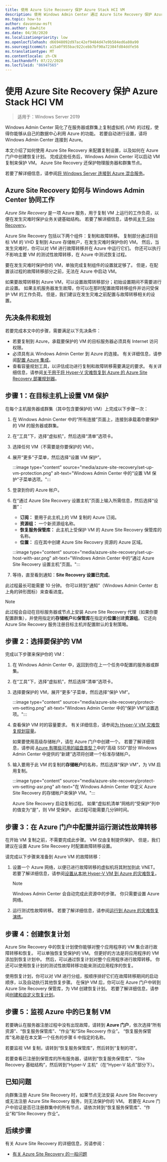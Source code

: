 ```yaml
---
title: 使用 Azure Site Recovery 保护 Azure Stack HCI VM
description: 使用 Windows Admin Center 通过 Azure Site Recovery 保护 Azure Stack HCI VM。
ms.topic: how-to
author: davannaw-msft
ms.author: dawhite
ms.date: 04/30/2020
ms.localizationpriority: low
ms.openlocfilehash: d66948092d97ac42ef9484d47e9b584ed6a80a90
ms.sourcegitcommit: a15a0f955bac922cebb7bf90a72384fd84ddfe56
ms.translationtype: MT
ms.contentlocale: zh-CN
ms.lasthandoff: 07/22/2020
ms.locfileid: "86947565"
---
```

# <a name="protect-azure-stack-hci-vms-using-azure-site-recovery"></a>使用 Azure Site Recovery 保护 Azure Stack HCI VM

>适用于：Windows Server 2019

Windows Admin Center 简化了在服务器或群集上复制虚拟机 (VM) 的过程，使得你能够从自己的数据中心利用 Azure 的功能。 若要自动进行设置，请将 Windows Admin Center 连接到 Azure。

本文介绍了如何使用 Azure Site Recovery 来配置复制设置，以及如何在 Azure 门户中创建恢复计划。 完成这些任务后，Windows Admin Center 可以启动 VM 复制来保护 VM。 Azure Site Recovery 还保护物理服务器和群集节点。

若要了解详细信息，请参阅[将 Windows Server 连接到 Azure 混合服务](/windows-server/manage/windows-admin-center/azure/)。

## <a name="how-azure-site-recovery-works-with-windows-admin-center"></a>Azure Site Recovery 如何与 Windows Admin Center 协同工作
*Azure Site Recovery* 是一项 Azure 服务，用于复制 VM 上运行的工作负荷，以便在发生灾难时保护业务关键基础结构。 若要了解详细信息，请参阅[关于 Site Recovery](/azure/site-recovery/site-recovery-overview)。

Azure Site Recovery 包括以下两个组件：复制和故障转移。 复制部分通过将目标 VM 的 VHD 复制到 Azure 存储帐户，在发生灾难时保护你的 VM。 然后，当发生灾难时，你可以对 VM 进行故障转移并在 Azure 中运行它们。 你还可以执行不影响主要 VM 的测试性故障转移，在 Azure 中测试恢复过程。

要在发生灾难时保护你的 VM，单独完成复制组件的设置就足够了。 但是，在配置该过程的故障转移部分之前，无法在 Azure 中启动 VM。

如果要故障转移到 Azure VM，可以设置故障转移部分；初始设置期间不需要进行此设置。 如果主机服务器发生故障，你可以在那时配置故障转移组件并访问受保护 VM 的工作负荷。 但是，我们建议在发生灾难之前配置与故障转移相关的设置。

## <a name="prerequisites-and-planning"></a>先决条件和规划
若要完成本文中的步骤，需要满足以下先决条件：

- 若要复制到 Azure，承载要保护的 VM 的目标服务器必须具有 Internet 访问权限。
- 必须具有从 Windows Admin Center 到 Azure 的连接。 有关详细信息，请参阅[配置 Azure 集成](/windows-server/manage/windows-admin-center/azure/azure-integration)。
- 查看容量规划工具，以评估成功进行复制和故障转移需要满足的要求。 有关详细信息，请参阅[关于用于将 Hyper-V 灾难恢复到 Azure 的 Azure Site Recovery 部署规划器](/azure/site-recovery/hyper-v-site-walkthrough-capacity)。

## <a name="step-1-set-up-vm-protection-on-your-target-host"></a>步骤 1：在目标主机上设置 VM 保护
在每个主机服务器或群集（其中包含要保护的 VM）上完成以下步骤一次：
1. 在 Windows Admin Center 中的“所有连接”页面上，连接到承载着你要保护的 VM 的服务器或群集。
1. 在“工具”下，选择“虚拟机”，然后选择“清单”选项卡。
1. 选择任何 VM（不需要是你要保护的 VM）。
1. 展开“更多”子菜单，然后选择“设置 VM 保护”。

    :::image type="content" source="media/azure-site-recovery/set-up-vm-protection.png" alt-text="Windows Admin Center 中的“设置 VM 保护”子菜单选项。":::

1. 登录到你的 Azure 帐户。
1. 在“通过 Azure Site Recovery 设置主机”页面上输入所需信息，然后选择“设置”：

   - **订阅：** 要用于此主机上的 VM 复制的 Azure 订阅。
   - **资源组：** 一个新资源组名称。
   - **恢复服务保管库：** 此主机上受保护 VM 的 Azure Site Recovery 保管库的名称。
   - **位置：** 应在其中创建 Azure Site Recovery 资源的 Azure 区域。

    :::image type="content" source="media/azure-site-recovery/set-up-host-with-asr.png" alt-text="Windows Admin Center 中的“通过 Azure Site Recovery 设置主机”页面。":::

1. 等待，直至看到通知：**Site Recovery 设置已完成**。

此过程最长可能需要 10 分钟。 你可以转到“通知”（Windows Admin Center 右上角的钟形图标）来查看进度。

>[!NOTE]
> 此过程会自动在目标服务器或节点上安装 Azure Site Recovery 代理（如果你要配置群集），并使用指定的**存储帐户**和**保管库**在指定的**位置**创建**资源组**。 它还向 Azure Site Recovery 服务注册目标主机并配置默认的复制策略。

## <a name="step-2-select-vms-to-protect"></a>步骤 2：选择要保护的 VM
完成以下步骤来保护你的 VM：
1. 在 Windows Admin Center 中，返回到你在上一个任务中配置的服务器或群集。
1. 在“工具”下，选择“虚拟机”，然后选择“清单”选项卡。
1. 选择要保护的 VM，展开“更多”子菜单，然后选择“保护 VM”。

    :::image type="content" source="media/azure-site-recovery/protect-vm-setting.png" alt-text="Windows Admin Center 中的“保护 VM”设置选项。":::

1. 查看保护 VM 时的容量要求。 有关详细信息，请参阅[为 Hyper-V VM 灾难恢复规划容量](/azure/site-recovery/site-recovery-capacity-planner)。

    如果要使用高级存储帐户，请在 Azure 门户中创建一个。 若要了解详细信息，请参阅 [Azure 有哪些可用的磁盘类型？](/azure/storage/common/storage-premium-storage)中的“高级 SSD”部分 Windows Admin Center 中提供的“新建”选项将创建一个标准存储帐户。

1. 输入要用于此 VM 的复制的**存储帐户**的名称，然后选择“保护 VM”，为 VM 启用复制。

    :::image type="content" source="media/azure-site-recovery/protect-vm-setting-asr.png" alt-text="在 Windows Admin Center 中定义 Azure Site Recovery 的存储帐户来保护 VM。":::

    Azure Site Recovery 启动复制过程。 如果“虚拟机清单”网格的“受保护”列中的值变为“是”，则 VM 受保护。   此过程可能需要几分钟时间。

## <a name="step-3-configure-and-run-a-test-failover-in-the-azure-portal"></a>步骤 3：在 Azure 门户中配置并运行测试性故障转移
在开始 VM 复制之前，不需要完成此步骤。 VM 仅由复制提供保护。 但是，我们建议在设置 Azure Site Recovery 时配置故障转移设置。

请完成以下步骤来准备到 Azure VM 的故障转移：
1. 设置一个 Azure 网络，以便已进行故障转移的虚拟机将其附加到此 VNET。 若要了解详细信息，请参阅[设置从本地 Hyper-V VM 到 Azure 的灾难恢复](/azure/site-recovery/hyper-v-site-walkthrough-prepare-azure)。

    >[!NOTE]
    > Windows Admin Center 会自动完成此资源中的步骤。 你只需要设置 Azure 网络。

1. 运行测试性故障转移。 若要了解详细信息，请参阅[运行到 Azure 的灾难恢复演练](/azure/site-recovery/hyper-v-site-walkthrough-test-failover)。

## <a name="step-4-create-recovery-plans"></a>步骤 4：创建恢复计划
Azure Site Recovery 中的恢复计划使你能够对整个应用程序的 VM 集合进行故障转移和恢复。 可以单独恢复受保护的 VM。 但更好的方法是将应用程序的 VM 添加到恢复计划中。 然后，可以通过恢复计划对整个应用程序进行故障转移。 你还可以使用恢复计划的测试性故障转移功能来测试应用程序的恢复。

使用恢复计划，你可以对 VM 进行分组，按顺序排好它们在故障转移期间的启动顺序，以及自动执行其他恢复步骤。 在保护 VM 后，你可以在 Azure 门户中转到 Azure Site Recovery 保管库，为 VM 创建恢复计划。 若要了解详细信息，请参阅[创建和自定义恢复计划](/azure/site-recovery/site-recovery-create-recovery-plans)。

## <a name="step-5-monitor-replicated-vms-in-azure"></a>步骤 5：监视 Azure 中的已复制 VM
若要确认在服务器注册过程中没有出现故障，请转到 **Azure 门户**，依次选择“所有资源”、“恢复服务保管库”、“作业”和“Site Recovery 作业”。 “恢复服务保管库”名称是在本文第一个任务的步骤 6 中指定的名称。

若要监视 VM 复制，请转到“恢复服务保管库”，然后转到“复制的项”。

若要查看已注册到保管库的所有服务器，请转到“恢复服务保管库”、“Site Recovery 基础结构”，然后转到“Hyper-V 主机”（在“Hyper-V 站点”部分下）。

## <a name="known-issue"></a>已知问题 ##
向群集注册 Azure Site Recovery 时，如果节点无法安装 Azure Site Recovery 或无法注册 Azure Site Recovery 服务，则无法保护你的 VM。 若要在 Azure 门户中验证是否已注册群集中的所有节点，请依次转到“恢复服务保管库”、“作业”和“Site Recovery 作业”。

## <a name="next-steps"></a>后续步骤
有关 Azure Site Recovery 的详细信息，另请参阅：

- [有关 Azure Site Recovery 的一般问题](/azure/site-recovery/site-recovery-faq)
